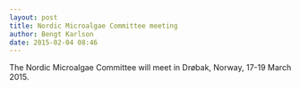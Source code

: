 ```yaml
---
layout: post
title: Nordic Microalgae Committee meeting
author: Bengt Karlson
date: 2015-02-04 08:46
---
```


The Nordic Microalgae Committee will meet in Drøbak, Norway, 17-19 March 2015.